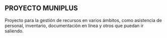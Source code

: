 ## PROYECTO MUNIPLUS

<p>Proyecto para la gestión de recursos en varios ámbitos, como asistencia de personal, inventario, documentación en linea y otros que puedan ir saliendo.</p>